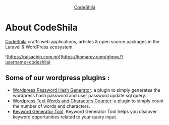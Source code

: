 <p align="center"><a href="https://raisachin.com.np" target="_blank">CodeShila</a></p>

# About CodeShila

[CodeShila](https://raisachin.com.np) crafts web applications, articles & open source packages in the Laravel & WordPress ecosystem.


![https://raisachin.com.np](https://komarev.com/ghpvc/?username=codeshila) 

## Some of our wordpress plugins :
- [Wordpress Password Hash Generator](https://github.com/sachinkiranti/wp-password-hash-generator): a plugin to simply generates the wordpress hash password and user password update sql query.
- [Wordpress Text Words and Characters Counter](https://github.com/sachinkiranti/wp-text-counter): a plugin to simply count the number of words and characters.
- [Keyword Generator Tool](https://github.com/wp-refers/wprefers-keyword-generator): Keyword Generator Tool helps you discover keyword opportunities related to your query input.
